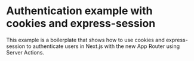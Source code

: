 # Authentication example with cookies and express-session

This example is a boilerplate that shows how to use cookies and express-session to authenticate users in Next.js with the new App Router using Server Actions.

